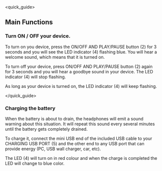 <quick_guide>
## Main Functions

### Turn ON / OFF your device.

To turn on you device, press the ON/OFF AND PLAY/PAUSE button (2) for 3 seconds and you will see the LED indicator (4) flashing blue. You will hear a welcome sound, which means that it is turned on.

To turn off your device, press ON/OFF AND PLAY/PAUSE button (2) again for 3 seconds and you will hear a goodbye sound in your device.  The LED indicator (4) will stop flashing.

As long as your device is turned on, the LED indicator (4) will keep flashing.

</quick_guide>

### Charging the battery

When the battery is about to drain, the headphones will emit a sound warning about this situation. It will repeat this sound every several minutes until the battery gets completely drained.

To charge it, connect the mini USB end of the included USB cable to your CHARGING USB PORT (5) and the other end to any USB port that can provide energy (PC, USB wall charger, car, etc). 

The LED (4) will turn on in red colour and when the charge is completed the LED will change to blue color.

